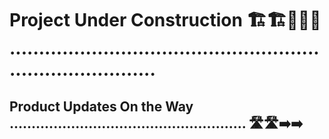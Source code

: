 # Project Under Construction 🏗️🏗️🚧🚧🚧 ..............................................................................

## Product Updates On the Way ...................................................... 🛣️🛣️➡️➡️






